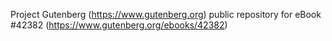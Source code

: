 Project Gutenberg (https://www.gutenberg.org) public repository for eBook #42382 (https://www.gutenberg.org/ebooks/42382)
